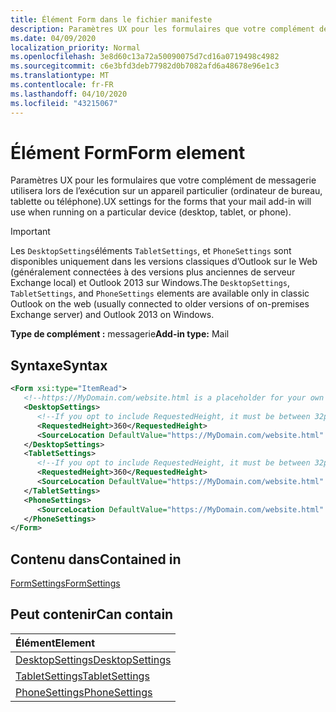 ```yaml
---
title: Élément Form dans le fichier manifeste
description: Paramètres UX pour les formulaires que votre complément de messagerie utilisera lors de l’exécution sur un appareil particulier (ordinateur de bureau, tablette ou téléphone).
ms.date: 04/09/2020
localization_priority: Normal
ms.openlocfilehash: 3e8d60c13a72a50090075d7cd16a0719498c4982
ms.sourcegitcommit: c6e3bfd3deb77982d0b7082afd6a48678e96e1c3
ms.translationtype: MT
ms.contentlocale: fr-FR
ms.lasthandoff: 04/10/2020
ms.locfileid: "43215067"
---
```

# <a name="form-element"></a><span data-ttu-id="f1f6c-103">Élément Form</span><span class="sxs-lookup"><span data-stu-id="f1f6c-103">Form element</span></span>

<span data-ttu-id="f1f6c-104">Paramètres UX pour les formulaires que votre complément de messagerie utilisera lors de l’exécution sur un appareil particulier (ordinateur de bureau, tablette ou téléphone).</span><span class="sxs-lookup"><span data-stu-id="f1f6c-104">UX settings for the forms that your mail add-in will use when running on a particular device (desktop, tablet, or phone).</span></span>

> [!IMPORTANT]
> <span data-ttu-id="f1f6c-105">Les `DesktopSettings`éléments `TabletSettings`, et `PhoneSettings` sont disponibles uniquement dans les versions classiques d’Outlook sur le Web (généralement connectées à des versions plus anciennes de serveur Exchange local) et Outlook 2013 sur Windows.</span><span class="sxs-lookup"><span data-stu-id="f1f6c-105">The `DesktopSettings`, `TabletSettings`, and `PhoneSettings` elements are available only in classic Outlook on the web (usually connected to older versions of on-premises Exchange server) and Outlook 2013 on Windows.</span></span>

<span data-ttu-id="f1f6c-106">**Type de complément :** messagerie</span><span class="sxs-lookup"><span data-stu-id="f1f6c-106">**Add-in type:** Mail</span></span>

## <a name="syntax"></a><span data-ttu-id="f1f6c-107">Syntaxe</span><span class="sxs-lookup"><span data-stu-id="f1f6c-107">Syntax</span></span>

```XML
<Form xsi:type="ItemRead">
   <!--https://MyDomain.com/website.html is a placeholder for your own add-in website.-->
   <DesktopSettings>
      <!--If you opt to include RequestedHeight, it must be between 32px to 450px, inclusive.-->
      <RequestedHeight>360</RequestedHeight>
      <SourceLocation DefaultValue="https://MyDomain.com/website.html" />
   </DesktopSettings>
   <TabletSettings>
      <!--If you opt to include RequestedHeight, it must be between 32px to 450px, inclusive.-->
      <RequestedHeight>360</RequestedHeight>
      <SourceLocation DefaultValue="https://MyDomain.com/website.html" />
   </TabletSettings>
   <PhoneSettings>
      <SourceLocation DefaultValue="https://MyDomain.com/website.html" />
   </PhoneSettings>
</Form>
```

## <a name="contained-in"></a><span data-ttu-id="f1f6c-108">Contenu dans</span><span class="sxs-lookup"><span data-stu-id="f1f6c-108">Contained in</span></span>

[<span data-ttu-id="f1f6c-109">FormSettings</span><span class="sxs-lookup"><span data-stu-id="f1f6c-109">FormSettings</span></span>](formsettings.md)


## <a name="can-contain"></a><span data-ttu-id="f1f6c-110">Peut contenir</span><span class="sxs-lookup"><span data-stu-id="f1f6c-110">Can contain</span></span>

|<span data-ttu-id="f1f6c-111">**Élément**</span><span class="sxs-lookup"><span data-stu-id="f1f6c-111">**Element**</span></span>|
|:-----|
|[<span data-ttu-id="f1f6c-112">DesktopSettings</span><span class="sxs-lookup"><span data-stu-id="f1f6c-112">DesktopSettings</span></span>](desktopsettings.md)|
|[<span data-ttu-id="f1f6c-113">TabletSettings</span><span class="sxs-lookup"><span data-stu-id="f1f6c-113">TabletSettings</span></span>](tabletsettings.md)|
|[<span data-ttu-id="f1f6c-114">PhoneSettings</span><span class="sxs-lookup"><span data-stu-id="f1f6c-114">PhoneSettings</span></span>](phonesettings.md)|
